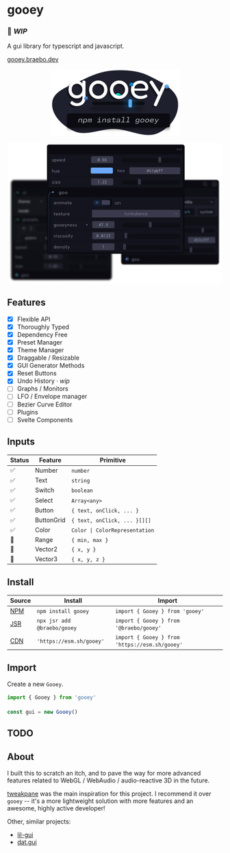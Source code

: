 # gooey

### 🚧 _WIP_

A gui library for typescript and javascript.

[gooey.braebo.dev](https://gooey.braebo.dev)

<p align="center">
    <img src="./www/static/assets/gooey-meta@600.png" alt="gooey" width="300"></img>
</p>

<p align="center">
    <img src="./www/static/assets/goos-dark.png" alt="gooey" width="500"></img>
</p>

## Features

-   [x] Flexible API
-   [x] Thoroughly Typed
-   [x] Dependency Free
-   [x] Preset Manager
-   [x] Theme Manager
-   [x] Draggable / Resizable
-   [x] GUI Generator Methods
-   [x] Reset Buttons
-   [x] Undo History · _wip_
-   [ ] Graphs / Monitors
-   [ ] LFO / Envelope manager
-   [ ] Bezier Curve Editor
-   [ ] Plugins
-   [ ] Svelte Components

## Inputs

| Status | Feature    | Primitive                      |
| ------ | ---------- | ------------------------------ |
| ✅     | Number     | `number`                       |
| ✅     | Text       | `string`                       |
| ✅     | Switch     | `boolean`                      |
| ✅     | Select     | `Array<any>`                   |
| ✅     | Button     | `{ text, onClick, ... }`       |
| ✅     | ButtonGrid | `{ text, onClick, ... }[][]`   |
| ✅     | Color      | `Color \| ColorRepresentation` |
| 🚧     | Range      | `{ min, max }`                 |
| 🚧     | Vector2    | `{ x, y }`                     |
| 🚧     | Vector3    | `{ x, y, z }`                  |

## Install

| Source                                 | Install                     | Import                                         |
| -------------------------------------- | --------------------------- | ---------------------------------------------- |
| [NPM](https://npmjs.com/package/gooey) | `npm install gooey`         | `import { Gooey } from 'gooey'`                |
| [JSR](https://jsr.io/@braebo/gooey)    | `npx jsr add @braebo/gooey` | `import { Gooey } from '@braebo/gooey'`        |
| [CDN](https://esm.sh/gooey)            | `'https://esm.sh/gooey'`    | `import { Gooey } from 'https://esm.sh/gooey'` |

## Import

Create a new `Gooey`.

```ts
import { Gooey } from 'gooey'

const gui = new Gooey()
```

## TODO

## About

I built this to scratch an itch, and to pave the way for more advanced features related to WebGL / WebAudio / audio-reactive 3D in the future.

[tweakpane](https://github.com/cocopon/tweakpane) was the main inspiration for this project. I recommend it over `gooey` -- it's a more lightweight solution with more features and an awesome, highly active developer!

Other, similar projects:

-   [lil-gui](https://github.com/georgealways/lil-gui)
-   [dat.gui](https://github.com/dataarts/dat.gui)
